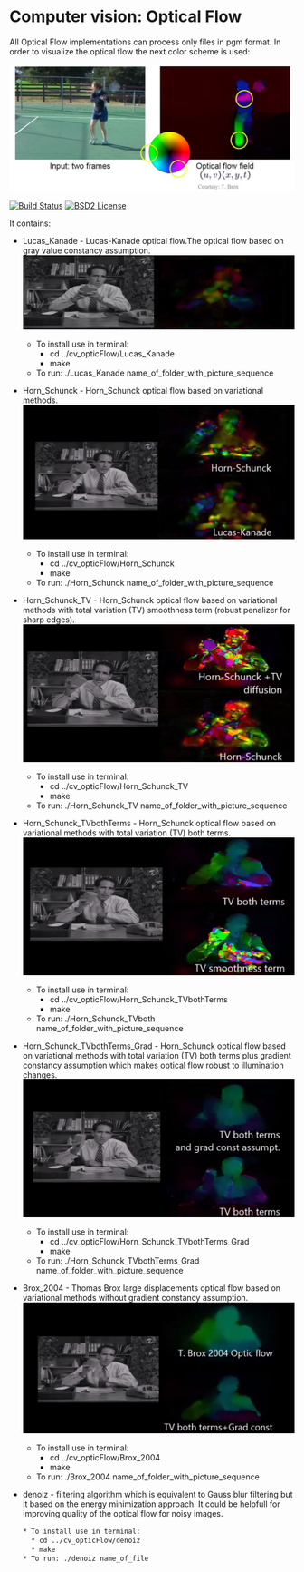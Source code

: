 Computer vision: Optical Flow
====================================================
All Optical Flow implementations can process only files in pgm format.
In order to visualize the optical flow the next color scheme is used:
<p align="center">
  <img src="https://github.com/Dtananaev/cv_opticFlow/blob/master/pictures/Color_scheme.JPG" width="700"/>
</p>


[![Build Status](https://travis-ci.org/Dtananaev/cv_opticalFlow.svg?branch=master)](https://travis-ci.org/Dtananaev/cv_opticalFlow)
[![BSD2 License](http://img.shields.io/badge/license-BSD2-brightgreen.svg)](https://github.com/Dtananaev/cv_opticFlow/blob/master/LICENSE.md) 
     
It contains:

* Lucas_Kanade - Lucas-Kanade optical flow.The optical flow based on gray value constancy assumption. 
 [![Lucas_Kanade](https://github.com/Dtananaev/cv_opticFlow/blob/master/pictures/Lucas_Kanade.JPG)](https://www.youtube.com/watch?v=wd3EbR8unJQ)
 
     * To install use in terminal: 
       * cd ../cv_opticFlow/Lucas_Kanade
       * make
     * To run: ./Lucas_Kanade name_of_folder_with_picture_sequence 
     
* Horn_Schunck - Horn_Schunck optical flow based on variational methods.
 [![Horn_Schunck](https://github.com/Dtananaev/cv_opticFlow/blob/master/pictures/Horn_Schunck.JPG)](https://www.youtube.com/watch?v=vQioi02NS9A)
 
     * To install use in terminal: 
       * cd ../cv_opticFlow/Horn_Schunck
       * make
     * To run: ./Horn_Schunck name_of_folder_with_picture_sequence 
     
* Horn_Schunck_TV - Horn_Schunck optical flow based on variational methods with total variation (TV) smoothness term (robust penalizer for sharp edges).
 [![ Horn_Schunck_TV ](https://github.com/Dtananaev/cv_opticFlow/blob/master/pictures/HS_TV.JPG)](https://www.youtube.com/watch?v=hO7HGA_PFD8)
 
     * To install use in terminal: 
       * cd ../cv_opticFlow/Horn_Schunck_TV
       * make
     * To run: ./Horn_Schunck_TV name_of_folder_with_picture_sequence 
     
* Horn_Schunck_TVbothTerms - Horn_Schunck optical flow based on variational methods with total variation (TV) both terms.
 [![ Horn_Schunck_TVbothTerms ](https://github.com/Dtananaev/cv_opticFlow/blob/master/pictures/HS_both.JPG)](https://www.youtube.com/watch?v=bse2mM_eRr4)
 
     * To install use in terminal: 
       * cd ../cv_opticFlow/Horn_Schunck_TVbothTerms
       * make
     * To run: ./Horn_Schunck_TVboth name_of_folder_with_picture_sequence 
     
* Horn_Schunck_TVbothTerms_Grad - Horn_Schunck optical flow based on variational methods with total variation (TV) both terms  plus gradient constancy assumption which makes optical flow robust to illumination changes.
 [![ Horn_Schunck_TVbothTerms_Grad ](https://github.com/Dtananaev/cv_opticFlow/blob/master/pictures/HS_grad.JPG)](https://www.youtube.com/watch?v=eNuUIlOj4SA)
 
     * To install use in terminal: 
       * cd ../cv_opticFlow/Horn_Schunck_TVbothTerms_Grad
       * make
     * To run: ./Horn_Schunck_TVbothTerms_Grad name_of_folder_with_picture_sequence 
     
* Brox_2004 - Thomas Brox large displacements optical flow  based on variational methods without gradient constancy assumption. 
 [![ Brox_2004 ](https://github.com/Dtananaev/cv_opticFlow/blob/master/pictures/Brox.JPG)](https://www.youtube.com/watch?v=I7h4qt0taXA&list=PLm9UBVQa6prnXGdCuKKLre8-yAyfAPHi-&index=1)
 
     * To install use in terminal: 
       * cd ../cv_opticFlow/Brox_2004
       * make
     * To run: ./Brox_2004 name_of_folder_with_picture_sequence 
     
* denoiz - filtering algorithm which is equivalent to Gauss blur filtering but it based on the energy minimization approach. It could be helpfull for improving quality of the optical flow for noisy images.

      * To install use in terminal: 
        * cd ../cv_opticFlow/denoiz
        * make
      * To run: ./denoiz name_of_file
 
